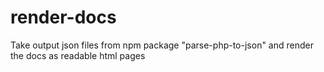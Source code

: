 # render-docs
Take output json files from npm package "parse-php-to-json" and render the docs as readable html pages
